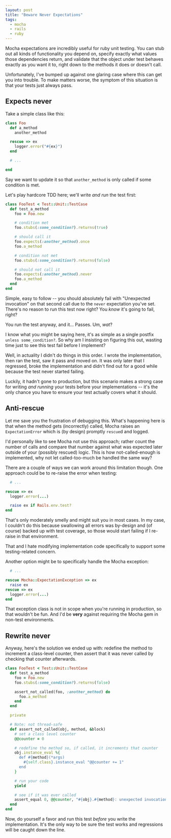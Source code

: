 ```yaml
---
layout: post
title: "Beware Never Expectations"
tags:
  - mocha
  - rails
  - ruby
---
```


Mocha expectations are incredibly useful for ruby unit testing. You can 
stub out all kinds of functionality you depend on, specify exactly what 
values those dependencies return, and validate that the object under 
test behaves exactly as you want it to, right down to the methods it 
does or doesn't call.

Unfortunately, I've bumped up against one glaring case where this can 
get you into trouble. To make matters worse, the symptom of this 
situation is that your tests just always pass.

## Expects never

Take a simple class like this:

```ruby 
class Foo
  def a_method
    another_method

  rescue => ex
    logger.error("#{ex}")
  end

  # ...

end
```

Say we want to update it so that `another_method` is only called if some 
condition is met.

Let's play hardcore TDD here; we'll write *and run* the test first:

```ruby 
class FooTest < Test::Unit::TestCase
  def test_a_method
    foo = Foo.new

    # condition met
    foo.stubs(:some_condition?).returns(true)

    # should call it
    foo.expects(:another_method).once
    foo.a_method

    # condition not met
    foo.stubs(:some_condition?).returns(false)

    # should not call it
    foo.expects(:another_method).never
    foo.a_method
  end
end
```

Simple, easy to follow -- you should absolutely fail with "Unexpected 
invocation" on that second call due to the `never` expectation you've 
set. There's no reason to run this test now right? You *know* it's going 
to fail, right?

You run the test anyway, and it... Passes. Um, *wat*?

I know what you might be saying here, it's as simple as a single postfix 
`unless some_condition?`. So why am I insisting on figuring this out, 
wasting time just to see this test fail before I implement?

Well, in actuality I didn't do things in this order. I wrote the 
implementation, then ran the test, saw it pass and moved on. It was only 
later that I regressed, broke the implementation and didn't find out for 
a good while because the test never started failing. 

Luckily, it hadn't gone to production, but this scenario makes a strong 
case for writing *and running* your tests before your implementations -- 
it's the only chance you have to ensure your test actually covers what 
it should.

## Anti-rescue

Let me save you the frustration of debugging this. What's happening here 
is that when the method gets (incorrectly) called, Mocha raises an 
`ExpectationError` which is (by design) promptly `rescue`d and logged.

<div class="well">
I'd personally like to see Mocha not use this approach; rather count the 
number of calls and compare that number against what was expected later 
outside of your (possibly rescued) logic. This is how not-called-enough 
is implemented, why not let called-too-much be handled the same way?

</div>

There are a couple of ways we can work around this limitation though. 
One approach could be to re-raise the error when testing:

```ruby 
  # ...

rescue => ex
  logger.error(...)

  raise ex if Rails.env.test?
end
```

That's only moderately smelly and might suit you in most cases. In my 
case, I couldn't do this because swallowing all errors was by-design and 
(of course) backed up with test coverage, so those would start failing 
if I re-raise in that environment.

That and I hate modifying implementation code specifically to support 
some testing-related concern.

Another option might be to specifically handle the Mocha exception:

```ruby 
  # ...

rescue Mocha::ExpectationException => ex
  raise ex
rescue => ex
  logger.error(...)
end
```

That exception class is not in scope when you're running in production, 
so that wouldn't be fun. And I'd be **very** against requiring the Mocha 
gem in non-test environments.

## Rewrite never

Anyway, here's the solution we ended up with: redefine the method to 
increment a class-level counter, then assert that it was never called by 
checking that counter afterwards.

```ruby 
class FooTest < Test::Unit::TestCase
  def test_a_method
    foo = Foo.new
    foo.stubs(:some_condition?).returns(false)

    assert_not_called(foo, :another_method) do
      foo.a_method
    end
  end

  private

  # Note: not thread-safe
  def assert_not_called(obj, method, &block)
    # set a class level counter
    @@counter = 0

    # redefine the method so, if called, it increments that counter
    obj.instance_eval %{
      def #{method}(*args)
        #{self.class}.instance_eval "@@counter += 1"
      end
    }

    # run your code
    yield

    # see if it was ever called
    assert_equal 0, @@counter, "#{obj}.#{method}: unexpected invocation."
  end
end
```

Now, do yourself a favor and run this test *before* you write the 
implementation. It's the only way to be sure the test works and 
regressions will be caught down the line.
